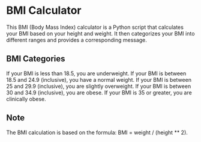 # BMI Calculator
This BMI (Body Mass Index) calculator is a Python script that calculates your BMI based on your height and weight. 
It then categorizes your BMI into different ranges and provides a corresponding message.

## BMI Categories
If your BMI is less than 18.5, you are underweight.
If your BMI is between 18.5 and 24.9 (inclusive), you have a normal weight.
If your BMI is between 25 and 29.9 (inclusive), you are slightly overweight.
If your BMI is between 30 and 34.9 (inclusive), you are obese.
If your BMI is 35 or greater, you are clinically obese.

## Note
The BMI calculation is based on the formula: BMI = weight / (height ** 2).

